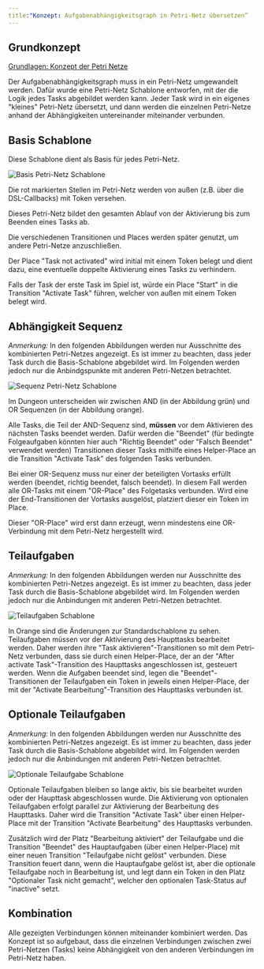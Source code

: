 ```yaml
---
title:"Konzept: Aufgabenabhängigkeitsgraph in Petri-Netz übersetzen”
---
```


## Grundkonzept 
[Grundlagen: Konzept der Petri Netze](./petri_nets.md)

Der Aufgabenabhängigkeitsgraph muss in ein Petri-Netz umgewandelt werden. Dafür wurde eine Petri-Netz Schablone entworfen, mit der die Logik jedes Tasks abgebildet werden kann. Jeder Task wird in ein eigenes "kleines" Petri-Netz übersetzt, und dann werden die einzelnen Petri-Netze anhand der Abhängigkeiten untereinander miteinander verbunden.


## Basis Schablone

Diese Schablone dient als Basis für jedes Petri-Netz.

![Basis Petri-Netz Schablone](./img/petri_net_schablone_simple.png)

Die rot markierten Stellen im Petri-Netz werden von außen (z.B. über die DSL-Callbacks) mit Token versehen.

Dieses Petri-Netz bildet den gesamten Ablauf von der Aktivierung bis zum Beenden eines Tasks ab.

Die verschiedenen Transitionen und Places werden später genutzt, um andere Petri-Netze anzuschließen.

Der Place "Task not activated" wird initial mit einem Token belegt und dient dazu, eine eventuelle doppelte Aktivierung eines Tasks zu verhindern.

Falls der Task der erste Task im Spiel ist, würde ein Place "Start" in die Transition "Activate Task" führen, welcher von außen mit einem Token belegt wird.



## Abhängigkeit Sequenz

*Anmerkung:* In den folgenden Abbildungen werden nur Ausschnitte des kombinierten Petri-Netzes angezeigt. Es ist immer zu beachten, dass jeder Task durch die Basis-Schablone abgebildet wird. Im Folgenden werden jedoch nur die Anbindgspunkte mit anderen Petri-Netzen betrachtet.

![Sequenz Petri-Netz Schablone](./img/petri_net_schablone_seq.png)

Im Dungeon unterscheiden wir zwischen AND (in der Abbildung grün) und OR Sequenzen (in der Abbildung orange).

Alle Tasks, die Teil der AND-Sequenz sind, **müssen** vor dem Aktivieren des nächsten Tasks beendet werden. Dafür werden die "Beendet" (für bedingte Folgeaufgaben könnten hier auch "Richtig Beendet" oder "Falsch Beendet" verwendet werden) Transitionen dieser Tasks mithilfe eines Helper-Place an die Transition "Activate Task" des folgenden Tasks verbunden.

Bei einer OR-Sequenz muss nur einer der beteiligten Vortasks erfüllt werden (beendet, richtig beendet, falsch beendet). In diesem Fall werden alle OR-Tasks mit einem "OR-Place" des Folgetasks verbunden. Wird eine der End-Transitionen der Vortasks ausgelöst, platziert dieser ein Token im Place.

Dieser "OR-Place" wird erst dann erzeugt, wenn mindestens eine OR-Verbindung mit dem Petri-Netz hergestellt wird.


## Teilaufgaben

*Anmerkung:* In den folgenden Abbildungen werden nur Ausschnitte des kombinierten Petri-Netzes angezeigt. Es ist immer zu beachten, dass jeder Task durch die Basis-Schablone abgebildet wird. Im Folgenden werden jedoch nur die Anbindungen mit anderen Petri-Netzen betrachtet.

![Teilaufgaben Schablone](./img/petri_net_schablone_teilaufgabe.png)

In Orange sind die Änderungen zur Standardschablone zu sehen.
Teilaufgaben müssen vor der Aktivierung des Haupttasks bearbeitet werden. Daher werden ihre "Task aktivieren"-Transitionen so mit dem Petri-Netz verbunden, dass sie durch einen Helper-Place, der an der "After activate Task"-Transition des Haupttasks angeschlossen ist, gesteuert werden. Wenn die Aufgaben beendet sind, legen die "Beendet"-Transitionen der Teilaufgaben ein Token in jeweils einen Helper-Place, der mit der "Activate Bearbeitung"-Transition des Haupttasks verbunden ist.


## Optionale Teilaufgaben

*Anmerkung:* In den folgenden Abbildungen werden nur Ausschnitte des kombinierten Petri-Netzes angezeigt. Es ist immer zu beachten, dass jeder Task durch die Basis-Schablone abgebildet wird. Im Folgenden werden jedoch nur die Anbindungen mit anderen Petri-Netzen betrachtet.

![Optionale Teilaufgabe Schablone](./img/petri_net_schablone_optional.png)

Optionale Teilaufgaben bleiben so lange aktiv, bis sie bearbeitet wurden oder der Haupttask abgeschlossen wurde. Die Aktivierung von optionalen Teilaufgaben erfolgt parallel zur Aktivierung der Bearbeitung des Haupttasks. Daher wird die Transition "Activate Task" über einen Helper-Place mit der Transition "Activate Bearbeitung" des Haupttasks verbunden.

Zusätzlich wird der Platz "Bearbeitung aktiviert" der Teilaufgabe und die Transition "Beendet" des Hauptaufgaben (über einen Helper-Place) mit einer neuen Transition "Teilaufgabe nicht gelöst" verbunden. Diese Transition feuert dann, wenn die Hauptaufgabe gelöst ist, aber die optionale Teilaufgabe noch in Bearbeitung ist, und legt dann ein Token in den Platz "Optionaler Task nicht gemacht", welcher den optionalen Task-Status auf "inactive" setzt.

## Kombination

Alle gezeigten Verbindungen können miteinander kombiniert werden. Das Konzept ist so aufgebaut, dass die einzelnen Verbindungen zwischen zwei Petri-Netzen (Tasks) keine Abhängigkeit von den anderen Verbindungen im Petri-Netz haben.